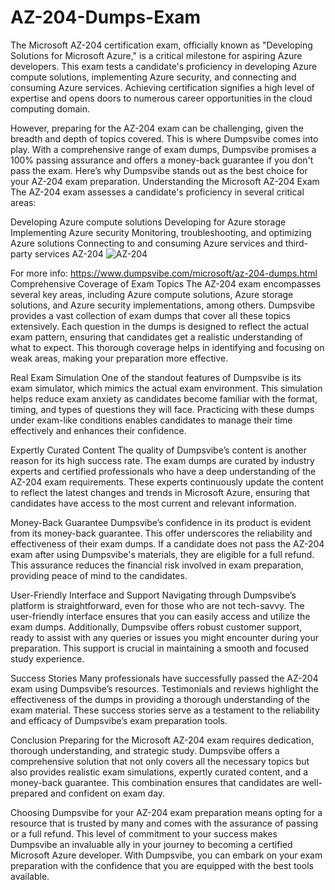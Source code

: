 # AZ-204-Dumps-Exam
The Microsoft AZ-204 certification exam, officially known as "Developing Solutions for Microsoft Azure," is a critical milestone for aspiring Azure developers. This exam tests a candidate's proficiency in developing Azure compute solutions, implementing Azure security, and connecting and consuming Azure services. Achieving certification signifies a high level of expertise and opens doors to numerous career opportunities in the cloud computing domain.

However, preparing for the AZ-204 exam can be challenging, given the breadth and depth of topics covered. This is where Dumpsvibe comes into play. With a comprehensive range of exam dumps, Dumpsvibe promises a 100% passing assurance and offers a money-back guarantee if you don't pass the exam. Here’s why Dumpsvibe stands out as the best choice for your AZ-204 exam preparation. Understanding the Microsoft AZ-204 Exam The AZ-204 exam assesses a candidate's proficiency in several critical areas:

Developing Azure compute solutions
Developing for Azure storage
Implementing Azure security
Monitoring, troubleshooting, and optimizing Azure solutions Connecting to and consuming Azure services and third-party services AZ-204
![AZ-204](https://github.com/LilyJames50/AZ-204-Dumps-Exam/assets/172541106/f66a9f46-f509-421f-8395-8a9f4d955d8e)

For more info: https://www.dumpsvibe.com/microsoft/az-204-dumps.html
Comprehensive Coverage of Exam Topics
The AZ-204 exam encompasses several key areas, including Azure compute solutions, Azure storage solutions, and Azure security implementations, among others. Dumpsvibe provides a vast collection of exam dumps that cover all these topics extensively. Each question in the dumps is designed to reflect the actual exam pattern, ensuring that candidates get a realistic understanding of what to expect. This thorough coverage helps in identifying and focusing on weak areas, making your preparation more effective.

Real Exam Simulation
One of the standout features of Dumpsvibe is its exam simulator, which mimics the actual exam environment. This simulation helps reduce exam anxiety as candidates become familiar with the format, timing, and types of questions they will face. Practicing with these dumps under exam-like conditions enables candidates to manage their time effectively and enhances their confidence.

Expertly Curated Content
The quality of Dumpsvibe’s content is another reason for its high success rate. The exam dumps are curated by industry experts and certified professionals who have a deep understanding of the AZ-204 exam requirements. These experts continuously update the content to reflect the latest changes and trends in Microsoft Azure, ensuring that candidates have access to the most current and relevant information.

Money-Back Guarantee
Dumpsvibe’s confidence in its product is evident from its money-back guarantee. This offer underscores the reliability and effectiveness of their exam dumps. If a candidate does not pass the AZ-204 exam after using Dumpsvibe's materials, they are eligible for a full refund. This assurance reduces the financial risk involved in exam preparation, providing peace of mind to the candidates.

User-Friendly Interface and Support
Navigating through Dumpsvibe’s platform is straightforward, even for those who are not tech-savvy. The user-friendly interface ensures that you can easily access and utilize the exam dumps. Additionally, Dumpsvibe offers robust customer support, ready to assist with any queries or issues you might encounter during your preparation. This support is crucial in maintaining a smooth and focused study experience.

Success Stories
Many professionals have successfully passed the AZ-204 exam using Dumpsvibe’s resources. Testimonials and reviews highlight the effectiveness of the dumps in providing a thorough understanding of the exam material. These success stories serve as a testament to the reliability and efficacy of Dumpsvibe’s exam preparation tools.

Conclusion
Preparing for the Microsoft AZ-204 exam requires dedication, thorough understanding, and strategic study. Dumpsvibe offers a comprehensive solution that not only covers all the necessary topics but also provides realistic exam simulations, expertly curated content, and a money-back guarantee. This combination ensures that candidates are well-prepared and confident on exam day.

Choosing Dumpsvibe for your AZ-204 exam preparation means opting for a resource that is trusted by many and comes with the assurance of passing or a full refund. This level of commitment to your success makes Dumpsvibe an invaluable ally in your journey to becoming a certified Microsoft Azure developer. With Dumpsvibe, you can embark on your exam preparation with the confidence that you are equipped with the best tools available.
